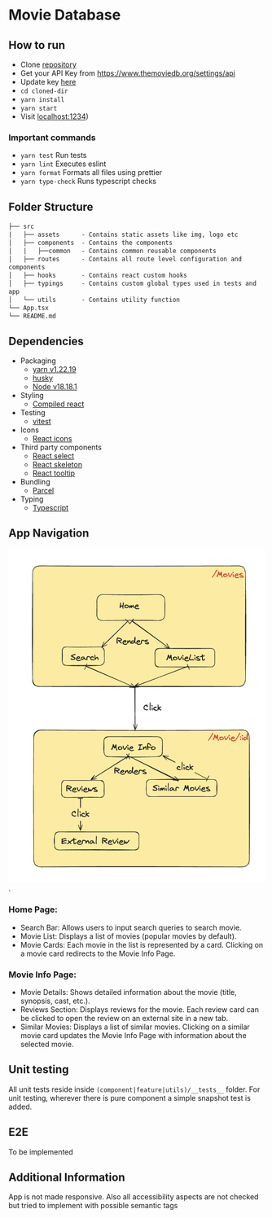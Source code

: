 # Movie Database

## How to run

- Clone [repository](https://github.com/Squad1991/movie-database.git)
- Get your API Key from https://www.themoviedb.org/settings/api
- Update key [here ](https://github.com/Squad1991/movie-database/blob/main/src/components/common/utils/API.ts#L10)
- `cd cloned-dir`
- `yarn install`
- `yarn start`
- Visit [localhost:1234](http://localhost:1234))

### Important commands

- `yarn test` Run tests
- `yarn lint` Executes eslint
- `yarn format` Formats all files using prettier
- `yarn type-check` Runs typescript checks

## Folder Structure

```
├── src
|   ├── assets      - Contains static assets like img, logo etc
│   ├── components  - Contains the components
│   |   ├──common   - Contains common reusable components
│   ├── routes      - Contains all route level configuration and components
│   ├── hooks       - Contains react custom hooks
│   ├── typings     - Contains custom global types used in tests and app
│   └── utils       - Contains utility function
└── App.tsx
└── README.md
```

## Dependencies

- Packaging
  - [yarn v1.22.19](https://yarnpkg.com/)
  - [husky](https://typicode.github.io/husky/)
  - [Node v18.18.1](https://nodejs.org/en)
- Styling
  - [Compiled react](https://compiledcssinjs.com/)
- Testing
  - [vitest](https://vitest.dev/)
- Icons
  - [React icons](https://react-icons.github.io/)
- Third party components
  - [React select](https://react-select.com/)
  - [React skeleton](https://www.npmjs.com/package/react-loading-skeleton)
  - [React tooltip](https://www.npmjs.com/package/rc-tooltip)
- Bundling
  - [Parcel](https://parceljs.org/)
- Typing
  - [Typescript](https://www.typescriptlang.org/)

## App Navigation

![My image](./src/assets//app-design.png).

### Home Page:

- Search Bar: Allows users to input search queries to search movie.
- Movie List: Displays a list of movies (popular movies by default).
- Movie Cards: Each movie in the list is represented by a card. Clicking on a movie card redirects to the Movie Info Page.

### Movie Info Page:

- Movie Details: Shows detailed information about the movie (title, synopsis, cast, etc.).
- Reviews Section: Displays reviews for the movie. Each review card can be clicked to open the review on an external site in a new tab.
- Similar Movies: Displays a list of similar movies. Clicking on a similar movie card updates the Movie Info Page with information about the selected movie.

## Unit testing

All unit tests reside inside `(component|feature|utils)/__tests__` folder. For unit testing, wherever there is pure component a simple snapshot test is added.

## E2E

To be implemented

## Additional Information

App is not made responsive. Also all accessibility aspects are not checked but tried to implement with possible semantic tags
